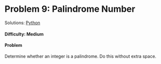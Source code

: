 # Problem 9: Palindrome Number
Solutions: [Python](./palidromeNumber.py)
#### Difficulty: Medium

#### Problem

Determine whether an integer is a palindrome. Do this without extra space.
